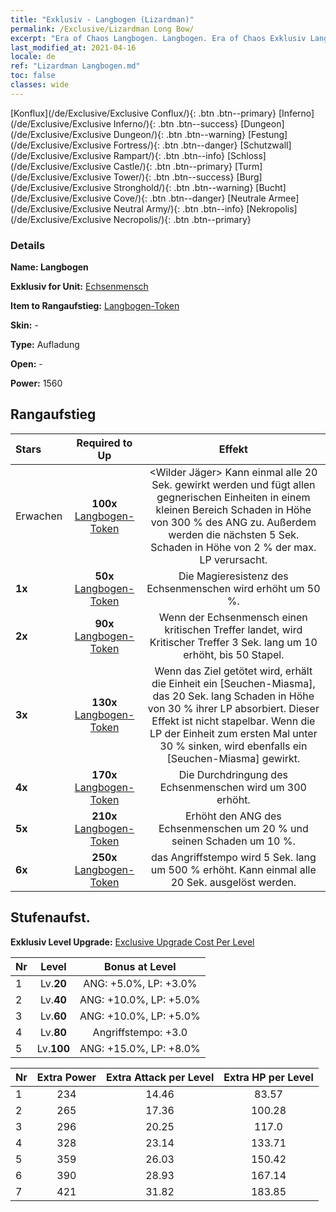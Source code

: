 ```yaml
---
title: "Exklusiv - Langbogen (Lizardman)"
permalink: /Exclusive/Lizardman Long Bow/
excerpt: "Era of Chaos Langbogen. Langbogen. Era of Chaos Exklusiv Langbogen. Echsenmensch Exklusiv."
last_modified_at: 2021-04-16
locale: de
ref: "Lizardman Langbogen.md"
toc: false
classes: wide
---
```

 [Konflux](/de/Exclusive/Exclusive Conflux/){: .btn .btn--primary} [Inferno](/de/Exclusive/Exclusive Inferno/){: .btn .btn--success} [Dungeon](/de/Exclusive/Exclusive Dungeon/){: .btn .btn--warning} [Festung](/de/Exclusive/Exclusive Fortress/){: .btn .btn--danger} [Schutzwall](/de/Exclusive/Exclusive Rampart/){: .btn .btn--info} [Schloss](/de/Exclusive/Exclusive Castle/){: .btn .btn--primary} [Turm](/de/Exclusive/Exclusive Tower/){: .btn .btn--success} [Burg](/de/Exclusive/Exclusive Stronghold/){: .btn .btn--warning} [Bucht](/de/Exclusive/Exclusive Cove/){: .btn .btn--danger} [Neutrale Armee](/de/Exclusive/Exclusive Neutral Army/){: .btn .btn--info} [Nekropolis](/de/Exclusive/Exclusive Necropolis/){: .btn .btn--primary} 

### Details
 **Name: Langbogen** 

 **Exklusiv for Unit:** [Echsenmensch](/de/units/Lizardman/) 

 **Item to Rangaufstieg:** [Langbogen-Token](/de/Items/con_914/)

 **Skin:** -

 **Type:** Aufladung

 **Open:** -

 **Power:** 1560

## Rangaufstieg

  |     Stars    |  Required to Up | Effekt |
  |:-------------|:---------------:|:---------------:|
  |  Erwachen  | **100x** [Langbogen-Token](/de/Items/con_914/) | <Wilder Jäger> Kann einmal alle 20 Sek. gewirkt werden und fügt allen gegnerischen Einheiten in einem kleinen Bereich Schaden in Höhe von 300 % des ANG zu. Außerdem werden die nächsten 5 Sek. Schaden in Höhe von 2 % der max. LP verursacht. |
  | **1x** <i class="fas fa-star"/> | **50x** [Langbogen-Token](/de/Items/con_914/) | Die Magieresistenz des Echsenmenschen wird erhöht um 50 %. |
  | **2x** <i class="fas fa-star"/> | **90x** [Langbogen-Token](/de/Items/con_914/) | Wenn der Echsenmensch einen kritischen Treffer landet, wird Kritischer Treffer 3 Sek. lang um 10 erhöht, bis 50 Stapel. |
  | **3x** <i class="fas fa-star"/> | **130x** [Langbogen-Token](/de/Items/con_914/) | Wenn das Ziel getötet wird, erhält die Einheit ein [Seuchen-Miasma], das 20 Sek. lang Schaden in Höhe von 30 % ihrer LP absorbiert. Dieser Effekt ist nicht stapelbar. Wenn die LP der Einheit zum ersten Mal unter 30 % sinken, wird ebenfalls ein [Seuchen-Miasma] gewirkt. |
  | **4x** <i class="fas fa-star"/> | **170x** [Langbogen-Token](/de/Items/con_914/) | Die Durchdringung des Echsenmenschen wird um 300 erhöht. |
  | **5x** <i class="fas fa-star"/> | **210x** [Langbogen-Token](/de/Items/con_914/) | Erhöht den ANG des Echsenmenschen um 20 % und seinen Schaden um 10 %. |
  | **6x** <i class="fas fa-star"/> | **250x** [Langbogen-Token](/de/Items/con_914/) | <Wilder Ausbruch> das Angriffstempo wird 5 Sek. lang um 500 % erhöht. Kann einmal alle 20 Sek. ausgelöst werden. |


## Stufenaufst.
 **Exklusiv Level Upgrade:** [Exclusive Upgrade Cost Per Level](/Exclusive/ExclusiveUpgradeCostPerLevel/)

  |  Nr  |   Level  | Bonus at Level |
  |:-----|:--------:|:--------------:|
  | 1 | Lv.**20** | ANG: +5.0%, LP: +3.0% |
  | 2 | Lv.**40** | ANG: +10.0%, LP: +5.0% |
  | 3 | Lv.**60** | ANG: +10.0%, LP: +5.0% |
  | 4 | Lv.**80** | Angriffstempo: +3.0 |
  | 5 | Lv.**100** | ANG: +15.0%, LP: +8.0% |


  |  Nr  |  Extra Power | Extra Attack per Level | Extra HP per Level |
  |:-----|:--------:|:--------:|:--------:|
  | 1 | 234 | 14.46 | 83.57 |
  | 2 | 265 | 17.36 | 100.28 |
  | 3 | 296 | 20.25 | 117.0 |
  | 4 | 328 | 23.14 | 133.71 |
  | 5 | 359 | 26.03 | 150.42 |
  | 6 | 390 | 28.93 | 167.14 |
  | 7 | 421 | 31.82 | 183.85 |


